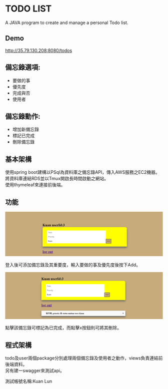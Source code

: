 # TODO LIST

A JAVA program to create and manage a personal Todo list.

## Demo

http://35.79.130.208:8080/todos

## 備忘錄選項:

- 要做的事
- 優先度
- 完成與否
- 使用者

## 備忘錄動作:

- 增加新備忘錄
- 標記已完成
- 刪除備忘錄

## 基本架構

使用spring boot建構以PSql為資料庫之備忘錄API，傳入AWS服務之EC2機器。  
將資料庫連結RDS並以Tmux開啟長時間啟動之網站。  
使用thymeleaf來連接前後端。

## 功能

![image](https://github.com/ericmakuan/todo/blob/main/11.PNG)

登入後可添加備忘錄及其重要度，輸入要做的事及優先度後按下Add。

![image](https://github.com/ericmakuan/todo/blob/main/111.PNG)

點擊該備忘錄可標記為已完成，而點擊x按鈕則可將其刪除。

## 程式架構

todo及user兩個package分別處理兩個備忘錄及使用者之動作，views負責連結前後端資料。  
另有建一swagger來測試api。

測試帳號名稱:Kuan Lun



